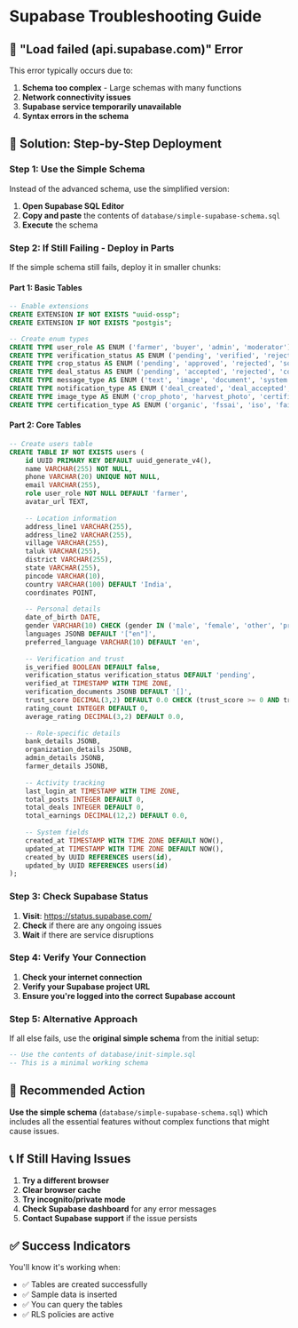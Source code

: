 # Supabase Troubleshooting Guide

## 🚨 **"Load failed (api.supabase.com)" Error**

This error typically occurs due to:

1. **Schema too complex** - Large schemas with many functions
2. **Network connectivity issues**
3. **Supabase service temporarily unavailable**
4. **Syntax errors in the schema**

## 🔧 **Solution: Step-by-Step Deployment**

### **Step 1: Use the Simple Schema**

Instead of the advanced schema, use the simplified version:

1. **Open Supabase SQL Editor**
2. **Copy and paste** the contents of `database/simple-supabase-schema.sql`
3. **Execute** the schema

### **Step 2: If Still Failing - Deploy in Parts**

If the simple schema still fails, deploy it in smaller chunks:

#### **Part 1: Basic Tables**
```sql
-- Enable extensions
CREATE EXTENSION IF NOT EXISTS "uuid-ossp";
CREATE EXTENSION IF NOT EXISTS "postgis";

-- Create enum types
CREATE TYPE user_role AS ENUM ('farmer', 'buyer', 'admin', 'moderator');
CREATE TYPE verification_status AS ENUM ('pending', 'verified', 'rejected', 'suspended');
CREATE TYPE crop_status AS ENUM ('pending', 'approved', 'rejected', 'sold', 'expired', 'withdrawn');
CREATE TYPE deal_status AS ENUM ('pending', 'accepted', 'rejected', 'completed', 'cancelled', 'disputed');
CREATE TYPE message_type AS ENUM ('text', 'image', 'document', 'system', 'notification');
CREATE TYPE notification_type AS ENUM ('deal_created', 'deal_accepted', 'deal_rejected', 'message_received', 'crop_approved', 'crop_rejected', 'payment_received', 'system_alert');
CREATE TYPE image_type AS ENUM ('crop_photo', 'harvest_photo', 'certificate', 'location_photo', 'farmer_photo', 'processing_photo');
CREATE TYPE certification_type AS ENUM ('organic', 'fssai', 'iso', 'fair_trade', 'rainforest_alliance', 'usda', 'european_organic', 'indian_organic', 'other');
```

#### **Part 2: Core Tables**
```sql
-- Create users table
CREATE TABLE IF NOT EXISTS users (
    id UUID PRIMARY KEY DEFAULT uuid_generate_v4(),
    name VARCHAR(255) NOT NULL,
    phone VARCHAR(20) UNIQUE NOT NULL,
    email VARCHAR(255),
    role user_role NOT NULL DEFAULT 'farmer',
    avatar_url TEXT,
    
    -- Location information
    address_line1 VARCHAR(255),
    address_line2 VARCHAR(255),
    village VARCHAR(255),
    taluk VARCHAR(255),
    district VARCHAR(255),
    state VARCHAR(255),
    pincode VARCHAR(10),
    country VARCHAR(100) DEFAULT 'India',
    coordinates POINT,
    
    -- Personal details
    date_of_birth DATE,
    gender VARCHAR(10) CHECK (gender IN ('male', 'female', 'other', 'prefer_not_to_say')),
    languages JSONB DEFAULT '["en"]',
    preferred_language VARCHAR(10) DEFAULT 'en',
    
    -- Verification and trust
    is_verified BOOLEAN DEFAULT false,
    verification_status verification_status DEFAULT 'pending',
    verified_at TIMESTAMP WITH TIME ZONE,
    verification_documents JSONB DEFAULT '[]',
    trust_score DECIMAL(3,2) DEFAULT 0.0 CHECK (trust_score >= 0 AND trust_score <= 5.0),
    rating_count INTEGER DEFAULT 0,
    average_rating DECIMAL(3,2) DEFAULT 0.0,
    
    -- Role-specific details
    bank_details JSONB,
    organization_details JSONB,
    admin_details JSONB,
    farmer_details JSONB,
    
    -- Activity tracking
    last_login_at TIMESTAMP WITH TIME ZONE,
    total_posts INTEGER DEFAULT 0,
    total_deals INTEGER DEFAULT 0,
    total_earnings DECIMAL(12,2) DEFAULT 0.0,
    
    -- System fields
    created_at TIMESTAMP WITH TIME ZONE DEFAULT NOW(),
    updated_at TIMESTAMP WITH TIME ZONE DEFAULT NOW(),
    created_by UUID REFERENCES users(id),
    updated_by UUID REFERENCES users(id)
);
```

### **Step 3: Check Supabase Status**

1. **Visit**: https://status.supabase.com/
2. **Check** if there are any ongoing issues
3. **Wait** if there are service disruptions

### **Step 4: Verify Your Connection**

1. **Check your internet connection**
2. **Verify your Supabase project URL**
3. **Ensure you're logged into the correct Supabase account**

### **Step 5: Alternative Approach**

If all else fails, use the **original simple schema** from the initial setup:

```sql
-- Use the contents of database/init-simple.sql
-- This is a minimal working schema
```

## 🎯 **Recommended Action**

**Use the simple schema** (`database/simple-supabase-schema.sql`) which includes all the essential features without complex functions that might cause issues.

## 📞 **If Still Having Issues**

1. **Try a different browser**
2. **Clear browser cache**
3. **Try incognito/private mode**
4. **Check Supabase dashboard** for any error messages
5. **Contact Supabase support** if the issue persists

## ✅ **Success Indicators**

You'll know it's working when:
- ✅ Tables are created successfully
- ✅ Sample data is inserted
- ✅ You can query the tables
- ✅ RLS policies are active
